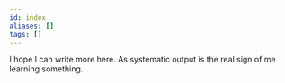 ```yaml
---
id: index
aliases: []
tags: []
---
```


I hope I can write more here. As systematic output is the real sign of me learning something.
